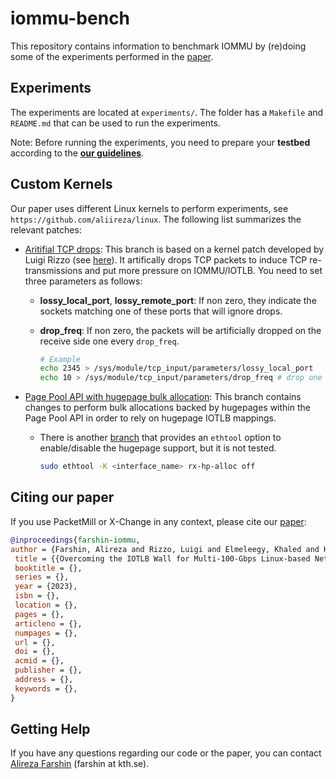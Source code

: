 # iommu-bench

This repository contains information to benchmark IOMMU by (re)doing some of the experiments performed in the [paper][iommu-paper].


## Experiments

The experiments are located at `experiments/`. The folder has a `Makefile` and `README.md` that can be used to run the experiments.

Note: Before running the experiments, you need to prepare your **testbed** according to the **[our guidelines](TESTBED.md)**.

## Custom Kernels

Our paper uses different Linux kernels to perform experiments, see `https://github.com/aliireza/linux`. The following list summarizes the relevant patches:

* [Aritifial TCP drops][luigi-patch]: This branch is based on a kernel patch developed by Luigi Rizzo (see [here][luigi-patch-info]). It artifically drops TCP packets to induce TCP re-transmissions and put more pressure on IOMMU/IOTLB. You need to set three parameters as follows:
  - **lossy_local_port**, **lossy_remote_port**: If non zero, they indicate the sockets matching one of these ports that will ignore drops.
  - **drop_freq**:  If non zero, the packets will be artificially dropped on the receive side one every `drop_freq`.
  
    ```bash
    # Example
    echo 2345 > /sys/module/tcp_input/parameters/lossy_local_port
    echo 10 > /sys/module/tcp_input/parameters/drop_freq # drop one in 10
    ```

* [Page Pool API with hugepage bulk allocation][page-pool-patch]: This branch contains changes to perform bulk allocations backed by hugepages within the Page Pool API in order to rely on hugepage IOTLB mappings. 
  - There is another [branch][page-pool-ethtool-patch] that provides an `ethtool` option to enable/disable the hugepage support, but it is not tested. 
    ```bash
    sudo ethtool -K <interface_name> rx-hp-alloc off
    ```





## Citing our paper

If you use PacketMill or X-Change in any context, please cite our [paper][iommu-paper]:

```bibtex
@inproceedings{farshin-iommu,
author = {Farshin, Alireza and Rizzo, Luigi and Elmeleegy, Khaled and Kostić, Dejan},
 title = {{Overcoming the IOTLB Wall for Multi-100-Gbps Linux-based Networking}},
 booktitle = {},
 series = {},
 year = {2023},
 isbn = {},
 location = {},
 pages = {},
 articleno = {},
 numpages = {},
 url = {},
 doi = {},
 acmid = {},
 publisher = {},
 address = {},
 keywords = {},
}
```


## Getting Help

If you have any questions regarding our code or the paper, you can contact [Alireza Farshin][alireza-page] (farshin at kth.se).


[iommu-paper]: a
[alireza-page]: https://www.kth.se/profile/farshin/
[luigi-patch]: https://github.com/aliireza/linux/tree/luigi-patch-v5.15
[luigi-patch-info]: https://lists.bufferbloat.net/pipermail/bloat/2021-October/016693.html
[page-pool-patch]: https://github.com/aliireza/linux/tree/page-pool-bulk-5.15
[page-pool-ethtool-patch]: https://github.com/aliireza/linux/tree/page-pool-bulk-ethtool